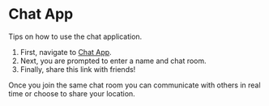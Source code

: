 # Chat App

Tips on how to use the chat application. 

1. First, navigate to [Chat App](https://guhgal.herokuapp.com/).
2. Next, you are prompted to enter a name and chat room.
3. Finally, share this link with friends!

Once you join the same chat room you can communicate with others in real time or choose to share your location.





